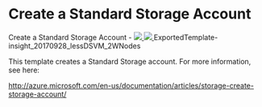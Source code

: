 # Create a Standard Storage Account

Create a Standard Storage Account  - <a href="https://portal.azure.com/#create/Microsoft.Template/uri/https%3A%2F%2Fraw.githubusercontent.com%2Fjogan999%2Fazure-quickstart-templates%2Fmaster%2FExportedTemplate-insight_20170928_lessDSVM_2WNodes%2Ftemplate.json" target="_blank">
    <img src="http://azuredeploy.net/deploybutton.png"/>
</a>
<a href="http://armviz.io/#/?load=https%3A%2F%2Fraw.githubusercontent.com%2FAzure%2Fazure-quickstart-templates%2Fmaster%2FExportedTemplate-insight_20170928_lessDSVM_2WNodes%2Ftemplate.json" target="_blank">
    <img src="http://armviz.io/visualizebutton.png"/>
</a>ExportedTemplate-insight_20170928_lessDSVM_2WNodes

This template creates a Standard Storage account. For more information, see here:

http://azure.microsoft.com/en-us/documentation/articles/storage-create-storage-account/
